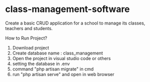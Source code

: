 # class-management-software
Create a basic CRUD application for a school to manage its classes, teachers and students.


How to Run Project?
1. Download project
2. Create database name : class_management
3. Open the project in visual studio code or others
4. setting the database in .env
5. command "php artisan migrate" in cmd
6. run "php artisan serve" and open in web browser
